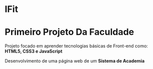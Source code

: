 # IFit
<h1>Primeiro Projeto Da Faculdade</h1>

<p>Projeto focado em aprender tecnologias básicas de Front-end como:
<b>HTML5, CSS3 e JavaScript</b></p>

Desenvolvimento de uma página web de um <b> Sistema de Academia </b> 
